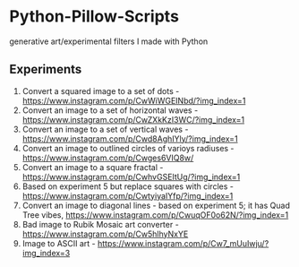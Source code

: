 # Python-Pillow-Scripts
generative art/experimental filters I made with Python

## Experiments
1. Convert a squared image to a set of dots - https://www.instagram.com/p/CwWiWGEINbd/?img_index=1
2. Convert an image to a set of horizontal waves - https://www.instagram.com/p/CwZXkKzI3WC/?img_index=1
3. Convert an image to a set of vertical waves - https://www.instagram.com/p/Cwd8AghIYly/?img_index=1
4. Convert an image to outlined circles of varioys radiuses - https://www.instagram.com/p/Cwges6VIQ8w/
5. Convert an image to a square fractal - https://www.instagram.com/p/CwhvGSEItUg/?img_index=1
6. Based on experiment 5 but replace squares with circles - https://www.instagram.com/p/CwtyiyaIYfp/?img_index=1
7. Convert an image to diagonal lines - based on experiment 5; it has Quad Tree vibes, https://www.instagram.com/p/CwuqOF0o62N/?img_index=1
8. Bad image to Rubik Mosaic art converter - https://www.instagram.com/p/Cw5hlhyNxYE
9. Image to ASCII art - https://www.instagram.com/p/Cw7_mUuIwju/?img_index=3
